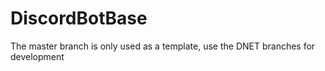 # DiscordBotBase

The master branch is only used as a template, use the DNET branches for development
